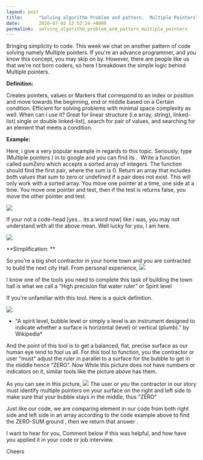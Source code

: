 ```yaml
---
layout: post
title:      "Solving algorithm Problem and pattern.  Multiple Pointers"
date:       2020-07-02 13:52:24 +0000
permalink:  solving_algorithm_problem_and_pattern_multiple_pointers
---
```



   Bringing simplicity to code. This week we chat on another pattern of code solving namely Multiple pointers.  If you're an advance programmer, and you know this concept, you may skip on by. However, there are people like us that we're not born coders, so here I breakdown the simple logic behind Multiple pointers. 
 
 **Definition:** 
 
  Creates pointers, values or Markers that correspond to an index or position and move towards the beginning, end or middle based on a Certain condition. Efficient for solving problems with minimal space complexity as well. 
When can i use it?
   Great for linear structure (i.e array, string), linked-list(  single or double linked-list), search for pair of values, and searching for an element that meets a condition. 


 **Example:**
 
 Here,  i give a very popular example in regards to this topic. Seriously, type (Multiple pointers ) in to google and you can find its .
 Write a function called sumZero which accepts a sorted array of integers. The function should find the first pair, where the sum is 0. Return an array that includes both values that sum to zero or undefined if a pair does not exist. This will only work with a sorted array. You move one pointer at a time, one side at a time. You move one pointer and test, then if the test is returns false, you move the other pointer and test.



![](https://miro.medium.com/max/1400/1*6LL51IhpUnJlnvfVgkq5yg.png)


 

If your not a code-head [yes… its a word now] like i was, you may not understand with all the above mean.  Well lucky for you, I am here. 

![](https://media.giphy.com/media/UPOsAgqtBq0Ug/giphy.gif)

**Simplification: **
 
So you're a big shot contractor in your home town and you are contracted to build the next city Hall.   From personal experience, 
![](https://media.giphy.com/media/l3vQYe7l1TInypnYA/giphy.gif)

I know  one of the tools you need to complete this task of building the town hall is what we call a “High precision flat water ruler” or Spirit level
   
	 
	 
 If you're unfamiliar with this tool. Here is a quick definition. 

![](https://i2.wp.com/www.diy-extra.co.uk/wp-content/uploads/2018/10/using-spirit-level.jpg?resize=800%2C445&ssl=1)

 *  "A spirit level, bubble level or simply a level is an instrument designed to indicate whether a surface is horizontal (level) or vertical (plumb)."    by Wikipedia*


 
And the point of this tool is to get a balanced, flat, precise surface as our human eye tend to fool us all.  For this tool to function, you the contractor or user “must" adjust the ruler in parallel to a surface for the bubble to get in the middle hence “ZERO”.  Now While this picture does not have numbers or indicators on it, similar tools like the picture above has them. 

 

  
 As you can see in this picture, 
 ![](https://t3.ftcdn.net/jpg/02/43/40/18/240_F_243401831_4Mu2vvdnhr5xRwZy9V9immtuwNaPRqOM.jpg)
 The user or you the contractor in our story must identify multiple pointers on your surface on the right and left side to make sure that your bubble stays in the middle, thus "ZERO" 







Just like our code, we are comparing element in our code from both right side and left side in an array  according to the code  example above to find the ZERO-SUM ground , then we return that answer . 


I want to hear for you, Comment below if this was helpful, and how have you applied it in your code or job interview. 

Cheers

